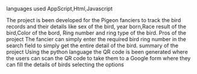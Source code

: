languages used
AppScript,Html,Javascript

The project is been developed for the Pigeon fanciers to track the bird records and their details like sex of the bird, year born,Race result of the bird,Color of the bord, Ring number and ring type of the bird.
Pros of the project
The fancier can simply enter the required bird ring number in the search field to simply get the entire detail of the bird.
summary of the project
Using the python language the QR code is been generated where the users can scan the QR code to take them to a Google form where they can fill the details of birds selecting the options
